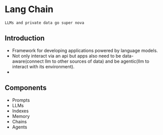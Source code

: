 # Lang Chain

`LLMs and private data go super nova`

## Introduction

- Framework for developing applications powered by language models.
- Not only interact via an api but apps also need to be data-aware(connect llm to other sources of data) and be agentic(llm to interact with its environment).
- 

## Components

- Prompts
- LLMs
- Indexes
- Memory
- Chains
- Agents



